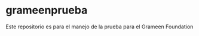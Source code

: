grameenprueba
=============

Este repositorio es para el manejo de la prueba para el Grameen Foundation
